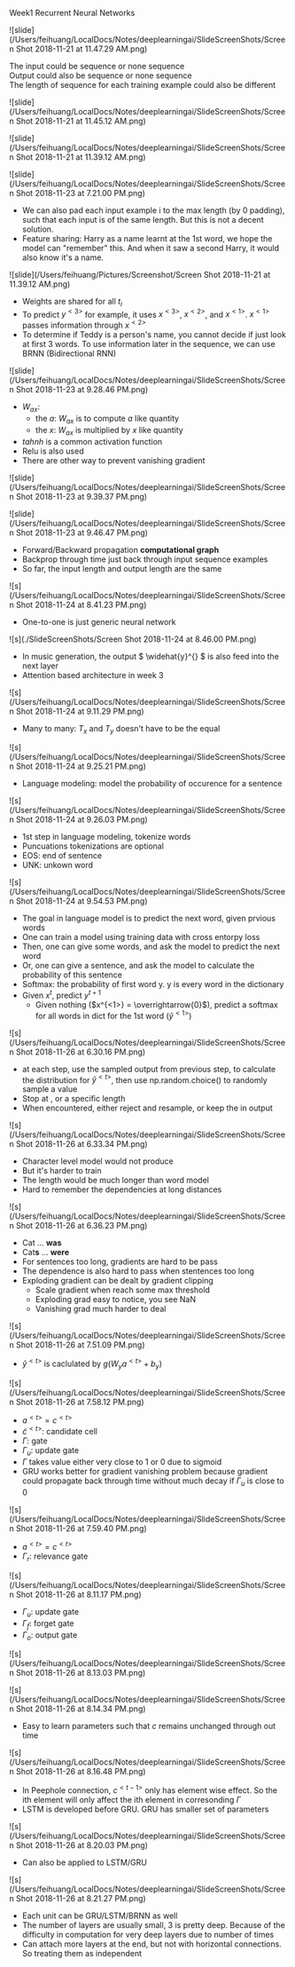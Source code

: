 Week1 Recurrent Neural Networks

![slide](/Users/feihuang/LocalDocs/Notes/deeplearningai/SlideScreenShots/Screen Shot 2018-11-21 at 11.47.29 AM.png)


The input could be sequence or none sequence  
Output could also be sequence or none sequence  
The length of sequence for each training example could also be different  

![slide](/Users/feihuang/LocalDocs/Notes/deeplearningai/SlideScreenShots/Screen Shot 2018-11-21 at 11.45.12 AM.png)

![slide](/Users/feihuang/LocalDocs/Notes/deeplearningai/SlideScreenShots/Screen Shot 2018-11-21 at 11.39.12 AM.png)

![slide](/Users/feihuang/LocalDocs/Notes/deeplearningai/SlideScreenShots/Screen Shot 2018-11-23 at 7.21.00 PM.png)

* We can also pad each input example i to the max length (by 0 padding), such that each input is of the same length. But this is not a decent solution.  
* Feature sharing: Harry as a name learnt at the 1st word, we hope the model can "remember" this. And when it saw a second Harry, it would also know it's a name.  

![slide](/Users/feihuang/Pictures/Screenshot/Screen Shot 2018-11-21 at 11.39.12 AM.png)
* Weights are shared for all $t_i$
* To predict $y^{<3>}$ for example, it uses $x^{<3>}$, $x^{<2>}$, and $x^{<1>}$. $x^{<1>}$ passes information through $x^{<2>}$
* To determine if Teddy is a person's name, you cannot decide if just look at first 3 words. To use information later in the sequence, we can use BRNN (Bidirectional RNN)

![slide](/Users/feihuang/LocalDocs/Notes/deeplearningai/SlideScreenShots/Screen Shot 2018-11-23 at 9.28.46 PM.png)

* $W_{ax}$: 
	* the $a$: $W_{ax}$ is to compute $a$ like quantity
	* the $x$: $W_{ax}$ is multiplied by $x$ like quantity
* $tahnh$ is a common activation function
* Relu is also used
* There are other way to prevent vanishing gradient 

![slide](/Users/feihuang/LocalDocs/Notes/deeplearningai/SlideScreenShots/Screen Shot 2018-11-23 at 9.39.37 PM.png)

![slide](/Users/feihuang/LocalDocs/Notes/deeplearningai/SlideScreenShots/Screen Shot 2018-11-23 at 9.46.47 PM.png)

* Forward/Backward propagation **computational graph**
* Backprop through time just back through input sequence examples
* So far, the input length and output length are the same

![s](/Users/feihuang/LocalDocs/Notes/deeplearningai/SlideScreenShots/Screen Shot 2018-11-24 at 8.41.23 PM.png)

* One-to-one is just generic neural network

![s](./SlideScreenShots/Screen Shot 2018-11-24 at 8.46.00 PM.png)

* In music generation, the output $ \widehat{y}^{<t>} $ is also feed into the next layer
* Attention based architecture in week 3

![s](/Users/feihuang/LocalDocs/Notes/deeplearningai/SlideScreenShots/Screen Shot 2018-11-24 at 9.11.29 PM.png)

* Many to many: $T_x$ and $T_y$ doesn't have to be the equal

![s](/Users/feihuang/LocalDocs/Notes/deeplearningai/SlideScreenShots/Screen Shot 2018-11-24 at 9.25.21 PM.png)

* Language modeling: model the probability of occurence for a sentence

![s](/Users/feihuang/LocalDocs/Notes/deeplearningai/SlideScreenShots/Screen Shot 2018-11-24 at 9.26.03 PM.png)

* 1st step in language modeling, tokenize words
* Puncuations tokenizations are optional
* EOS: end of sentence
* UNK: unkown word

![s](/Users/feihuang/LocalDocs/Notes/deeplearningai/SlideScreenShots/Screen Shot 2018-11-24 at 9.54.53 PM.png)

* The goal in language model is to predict the next word, given prvious words
* One can train a model using training data with cross entorpy loss
* Then, one can give some words, and ask the model to predict the next word
* Or, one can give a sentence, and ask the model to calculate the probability of this sentence
* Softmax: the probability of first word y. y is every word in the dictionary
* Given $x^{t}$, predict $y^{t+1}$
	* 	Given nothing ($x^{<1>} = \overrightarrow{0}$), predict a softmax for all words in dict for the 1st word ($\widehat{y}^{<1>}$)
	 
![s](/Users/feihuang/LocalDocs/Notes/deeplearningai/SlideScreenShots/Screen Shot 2018-11-26 at 6.30.16 PM.png)

* at each step, use the sampled output from previous step, to calculate the distribution for $\widehat{y}^{<t>}$, then use np.random.choice() to randomly sample a value
* Stop at <EOS>, or a specific length
* When <UNK> encountered, either reject and resample, or keep the <UNK> in output

![s](/Users/feihuang/LocalDocs/Notes/deeplearningai/SlideScreenShots/Screen Shot 2018-11-26 at 6.33.34 PM.png)

* Character level model would not produce <UNK>
* But it's harder to train
* The length would be much longer than word model
* Hard to remember the dependencies at long distances

![s](/Users/feihuang/LocalDocs/Notes/deeplearningai/SlideScreenShots/Screen Shot 2018-11-26 at 6.36.23 PM.png)

* Cat ... **was**
* Cat**s** ... **were**
* For sentences too long, gradients are hard to be pass 
* The dependence is also hard to pass when stentences too long
* Exploding gradient can be dealt by gradient clipping
	* Scale gradient when reach some max threshold
	* Exploding grad easy to notice, you see NaN
	* Vanishing grad much harder to deal
	
![s](/Users/feihuang/LocalDocs/Notes/deeplearningai/SlideScreenShots/Screen Shot 2018-11-26 at 7.51.09 PM.png)

* $\widehat{y}^{<t>}$ is caclulated by $g(W_y a^{<t>} + b_y)$
	
![s](/Users/feihuang/LocalDocs/Notes/deeplearningai/SlideScreenShots/Screen Shot 2018-11-26 at 7.58.12 PM.png)

* $a^{<t>} = c^{<t>}$
* $\widetilde{c}^{<t>}$: candidate cell
* $\Gamma$: gate
* $\Gamma_u$: update gate
* $\Gamma$ takes value either very close to $1$ or $0$ due to sigmoid
* GRU works better for gradient vanishing problem because gradient could propagate back through time without much decay if $\Gamma_u$ is  close to $0$

![s](/Users/feihuang/LocalDocs/Notes/deeplearningai/SlideScreenShots/Screen Shot 2018-11-26 at 7.59.40 PM.png)

* $a^{<t>} = c^{<t>}$
* $\Gamma_r$: relevance gate

![s](/Users/feihuang/LocalDocs/Notes/deeplearningai/SlideScreenShots/Screen Shot 2018-11-26 at 8.11.17 PM.png)

* $\Gamma_u$: update gate
* $\Gamma_f$: forget gate
* $\Gamma_o$: output gate

![s](/Users/feihuang/LocalDocs/Notes/deeplearningai/SlideScreenShots/Screen Shot 2018-11-26 at 8.13.03 PM.png)

![s](/Users/feihuang/LocalDocs/Notes/deeplearningai/SlideScreenShots/Screen Shot 2018-11-26 at 8.14.34 PM.png)

* Easy to learn parameters such that $c$ remains unchanged through out time

![s](/Users/feihuang/LocalDocs/Notes/deeplearningai/SlideScreenShots/Screen Shot 2018-11-26 at 8.16.48 PM.png)

* In Peephole connection, $c^{<t-1>}$ only has element wise effect. So the ith element will only affect the ith element in corresonding $\Gamma$
* LSTM is developed before GRU. GRU has smaller set of parameters

![s](/Users/feihuang/LocalDocs/Notes/deeplearningai/SlideScreenShots/Screen Shot 2018-11-26 at 8.20.03 PM.png)

* Can also be applied to LSTM/GRU 

![s](/Users/feihuang/LocalDocs/Notes/deeplearningai/SlideScreenShots/Screen Shot 2018-11-26 at 8.21.27 PM.png)

* Each unit can be GRU/LSTM/BRNN as well
* The number of layers are usually small, 3 is pretty deep. Because of the difficulty in computation for very deep layers due to number of times
* Can attach more layers at the end, but not with horizontal connections. So treating them as independent